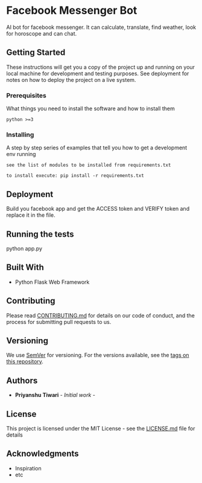 # Facebook Messenger Bot

AI bot for facebook messenger. It can calculate, translate, find weather, look for horoscope and can chat.

## Getting Started

These instructions will get you a copy of the project up and running on your local machine for development and testing purposes. See deployment for notes on how to deploy the project on a live system.

### Prerequisites

What things you need to install the software and how to install them

```
python >=3
```

### Installing

A step by step series of examples that tell you how to get a development env running

```
see the list of modules to be installed from requirements.txt

to install execute: pip install -r requirements.txt
```


## Deployment

Build you facebook app and get the ACCESS token and VERIFY token and replace it in the file.


## Running the tests

python app.py


## Built With

* Python Flask Web Framework


## Contributing

Please read [CONTRIBUTING.md](*****) for details on our code of conduct, and the process for submitting pull requests to us.


## Versioning

We use [SemVer](http://semver.org/) for versioning. For the versions available, see the [tags on this repository](https://github.com/your/project/tags). 

## Authors

* **Priyanshu Tiwari** - *Initial work* - 


## License

This project is licensed under the MIT License - see the [LICENSE.md](LICENSE.md) file for details

## Acknowledgments

* Inspiration
* etc

